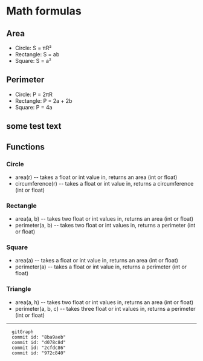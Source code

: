 # Math formulas
## Area
- Circle: S = πR²
- Rectangle: S = ab
- Square: S = a²

## Perimeter
- Circle: P = 2πR
- Rectangle: P = 2a + 2b
- Square: P = 4a


some test text
----

## Functions

### Circle 
- area(r) -- takes a float or int value in, returns an area (int or float)
- circumference(r) -- takes a float or int value in, returns a circumference (int or float)

### Rectangle
- area(a, b) -- takes two float or int values in, returns an area (int or float)
- perimeter(a, b) -- takes two float or int values in, returns a perimeter (int or float)

### Square
- area(a) -- takes a float or int value in, returns an area (int or float)
- perimeter(a) -- takes a float or int value in, returns a perimeter (int or float)

### Triangle 
- area(a, h) -- takes two float or int values in, returns an area (int or float)
- perimeter(a, b, c) -- takes three float or int values in, returns a perimeter (int or float)

----

```mermaid
  gitGraph
  commit id: "8ba9aeb"
  commit id: "d078c8d"
  commit id: "2cfdc86"
  commit id: "972c840"
```